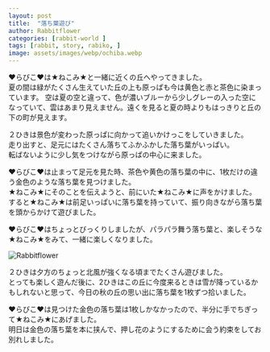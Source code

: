 ```yaml
---
layout: post
title:  "落ち葉遊び"
author: Rabbitflower
categories: [rabbit-world ]
tags: [rabbit, story, rabiko, ]
image: assets/images/webp/ochiba.webp
---
```


♥らびこ♥は★ねこみ★と一緒に近くの丘へやってきました。  
夏の間は緑がたくさん生えていた丘の上も原っぱも今は黄色と赤と茶色に染まっています。  <!--more-->
空は夏の空と違って、色が濃いブルーから少しグレーの入った空になっていて、雲はあまり見えません。遠くを見ると夏の時よりもはっきりと丘の下の町が見えます。  
  
２ひきは景色が変わった原っぱに向かって追いかけっこをしていきました。  
走り出すと、足元にはたくさん落ちてふかふかした落ち葉がいっぱい。  
転ばないように少し気をつけながら原っぱの中心に来ました。  
  
♥らびこ♥は止まって足元を見た時、茶色や黄色の落ち葉の中に、1枚だけの違う金色のような落ち葉を見つけました。  
★ねこみ★にそのことを伝えようと、前にいた★ねこみ★に声をかけました。  
すると★ねこみ★は前足いっぱいに落ち葉を持っていて、振り向きながら落ち葉を頭からかけて遊びました。  

♥らびこ♥はちょっとびっくりしましたが、パラパラ舞う落ち葉と、楽しそうな★ねこみ★をみて、一緒に楽しくなりました。  

<img class="shadow-lg" src="{{site.baseurl}}/assets/images/webp/ochiba_1.webp" alt="Rabbitflower" />

２ひきは夕方のちょっと北風が強くなる頃までたくさん遊びました。  
とっても楽しく遊んだ後に、2ひきはこの丘に今度来るときは雪が降っているかもしれないと思って、今日の秋の丘の思い出に落ち葉を1枚ずつ拾いました。  

♥らびこ♥は見つけた金色の落ち葉は1枚しかなかったので、半分に手でちぎって★ねこみ★にあげました。  
明日は金色の落ち葉を本に挟んで、押し花のようにするために会う約束をしてお別れしました。  
